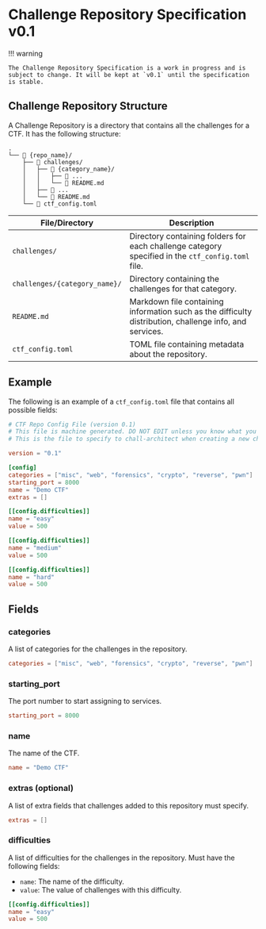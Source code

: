 # Challenge Repository Specification v0.1

!!! warning

    The Challenge Repository Specification is a work in progress and is subject to change. It will be kept at `v0.1` until the specification is stable.


## Challenge Repository Structure
A Challenge Repository is a directory that contains all the challenges for a CTF. It has the following structure:

```
.
└── 📁 {repo_name}/
    ├── 📁 challenges/
    │   ├── 📁 {category_name}/
    │   │   ├── 📁 ...
    │   │   └── 📄 README.md
    │   ├── 📁 ...
    │   └── 📄 README.md
    └── 📄 ctf_config.toml
```

| File/Directory | Description |
| -------------- | ----------- |
| `challenges/` | Directory containing folders for each challenge category specified in the `ctf_config.toml` file. |
| `challenges/{category_name}/` | Directory containing the challenges for that category. |
| `README.md` | Markdown file containing information such as the difficulty distribution, challenge info, and services. |
| `ctf_config.toml` | TOML file containing metadata about the repository. |


## Example
The following is an example of a `ctf_config.toml` file that contains all possible fields:
```toml
# CTF Repo Config File (version 0.1)
# This file is machine generated. DO NOT EDIT unless you know what you are doing.
# This is the file to specify to chall-architect when creating a new challenge

version = "0.1"

[config]
categories = ["misc", "web", "forensics", "crypto", "reverse", "pwn"]
starting_port = 8000
name = "Demo CTF"
extras = []

[[config.difficulties]]
name = "easy"
value = 500

[[config.difficulties]]
name = "medium"
value = 500

[[config.difficulties]]
name = "hard"
value = 500
```

## Fields

### categories
A list of categories for the challenges in the repository.

```toml
categories = ["misc", "web", "forensics", "crypto", "reverse", "pwn"]
```

### starting_port
The port number to start assigning to services.

```toml
starting_port = 8000
```

### name
The name of the CTF.

```toml
name = "Demo CTF"
```

### extras (optional)
A list of extra fields that challenges added to this repository must specify.

```toml
extras = []
```

### difficulties
A list of difficulties for the challenges in the repository. Must have the following fields:

- `name`: The name of the difficulty.
- `value`: The value of challenges with this difficulty.

```toml
[[config.difficulties]]
name = "easy"
value = 500
```
